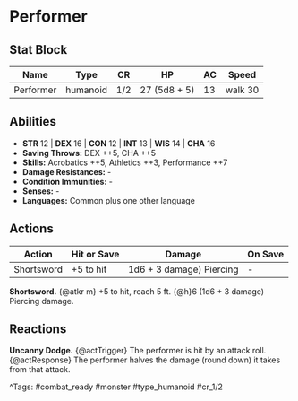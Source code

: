 # Performer

## Stat Block

| Name | Type | CR | HP | AC | Speed |
|------|------|----|----|----|-------|
| Performer | humanoid | 1/2 | 27 (5d8 + 5) | 13 | walk 30 |

## Abilities

- **STR** 12 | **DEX** 16 | **CON** 12 | **INT** 13 | **WIS** 14 | **CHA** 16
- **Saving Throws:** DEX ++5, CHA ++5  
- **Skills:** Acrobatics ++5, Athletics ++3, Performance ++7  
- **Damage Resistances:** -  
- **Condition Immunities:** -  
- **Senses:** -  
- **Languages:** Common plus one other language


## Actions

| Action | Hit or Save | Damage | On Save |
|--------|--------------|--------|----------|
| Shortsword | +5 to hit | 1d6 + 3 damage) Piercing | - |

**Shortsword.** {@atkr m} +5 to hit, reach 5 ft. {@h}6 (1d6 + 3 damage) Piercing damage.

## Reactions

**Uncanny Dodge.** {@actTrigger} The performer is hit by an attack roll. {@actResponse} The performer halves the damage (round down) it takes from that attack.



^Tags: #combat_ready #monster #type_humanoid #cr_1/2